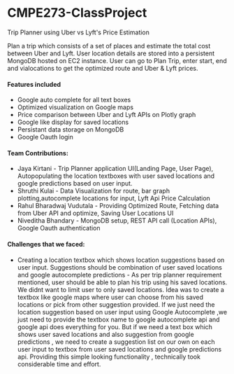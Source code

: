 # CMPE273-ClassProject
Trip Planner using Uber vs Lyft's Price Estimation

Plan a trip which consists of a set of places and estimate the total cost between Uber and Lyft.
User location details are stored into a persistent MongoDB hosted on EC2 instance.
User can go to Plan Trip, enter start, end and vialocations to get the optimized route and Uber & Lyft prices.

#### Features included
* Google auto complete for all text boxes
* Optimized visualization on Google maps
* Price comparison between Uber and Lyft APIs on Plotly graph
* Google like display for saved locations
* Persistant data storage on MongoDB
* Google Oauth login


#### Team Contributions:

* Jaya Kirtani - Trip Planner application UI(Landing Page, User Page), Autopopulating the location textboxes with user saved locations and google predictions based on user input. 
* Shruthi Kulai - Data Visualization for route, bar graph plotting,autocomplete locations for input, Lyft Api Price Calculation
* Rahul Bharadwaj Vudutala - Providing Optimized Route, Fetching data from Uber API and optimize, Saving User Locations UI
* Niveditha Bhandary - MongoDB setup, REST API call (Location APIs), Google Oauth authentication

#### Challenges that we faced:
* Creating a location textbox which shows location suggestions based on user input. Suggestions should be combination of user saved locations and google autocomplete predictions - As per trip planner requirement mentioned, user should be able to plan his trip using his saved locations. We didnt want to limit user to only saved locations. Idea was to create a textbox like google maps where user can choose from his saved locations or pick from other suggestion provided. If we just need the location suggestion based on user input using Google Autocomplete ,we just need to provide the textbox name to google autocomplete api and google api does everything for you. But if we need a text box which shows user saved locations and also suggestion from google predictions , we need to create a suggestion list on our own on each user input to textbox from user saved locations and google predictions api. Providing this simple looking functionality , technically took considerable time and effort.
